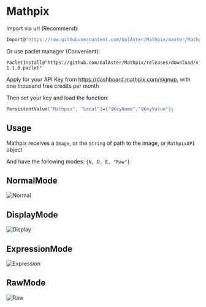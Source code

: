# Mathpix

Import via url (Recommend):

```Mathematica
Import@"https://raw.githubusercontent.com/GalAster/Mathpix/master/Mathpix.m"
```

Or use paclet manager (Convenient):

```
PacletInstall@"https://github.com/GalAster/Mathpix/releases/download/v1.1.0/Mathpix-1.1.0.paclet"
```

Apply for your API Key from https://dashboard.mathpix.com/signup, with one thousand free credits per month

Then set your key and load the function:

```Mathematica
PersistentValue["Mathpix", "Local"]={"$KeyName","$KeyValue"};
```

## Usage

Mathpix receives a `Image`, or the `String` of path to the image, or `MathpixAPI` object

And have the following modes: `{N, D, E, "Raw"}`

## NormalMode

![Normal](https://i.loli.net/2018/12/01/5c0248400385c.png)

## DisplayMode

![Display](https://i.loli.net/2018/12/01/5c0248402b4b5.png)

## ExpressionMode

![Expression](https://i.loli.net/2018/12/01/5c02483fae878.png)

## RawMode

![Raw](https://i.loli.net/2018/12/01/5c024926664f1.png)